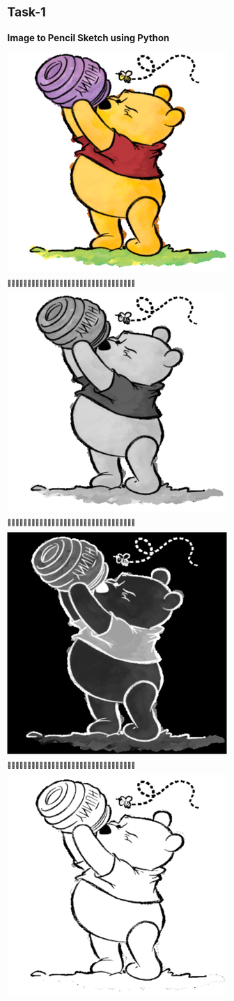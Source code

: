 # Task-1
## Image to Pencil Sketch using Python

<img src = "Original_Image.png">

🔽🔽🔽🔽🔽🔽🔽🔽🔽🔽🔽🔽🔽🔽🔽🔽🔽🔽🔽🔽🔽🔽🔽🔽🔽🔽🔽🔽🔽🔽🔽🔽

<img src = "Gray_Scale.png">

🔽🔽🔽🔽🔽🔽🔽🔽🔽🔽🔽🔽🔽🔽🔽🔽🔽🔽🔽🔽🔽🔽🔽🔽🔽🔽🔽🔽🔽🔽🔽🔽

<img src = "Inverted_Image.png">

🔽🔽🔽🔽🔽🔽🔽🔽🔽🔽🔽🔽🔽🔽🔽🔽🔽🔽🔽🔽🔽🔽🔽🔽🔽🔽🔽🔽🔽🔽🔽🔽

<img src = "Pencil_sketch.png">
